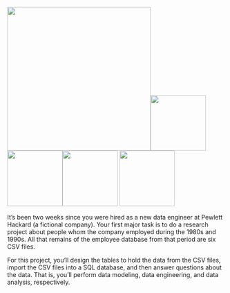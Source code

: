<p align="left">
<img src="https://github.com/theidari/sql-challenge/blob/main/heder1.png" width="332"><img src="https://github.com/theidari/sql-challenge/blob/main/OP.png" width="128"><img src="https://github.com/theidari/sql-challenge/blob/main/CD.png" width="128"><img src="https://github.com/theidari/sql-challenge/blob/main/RS.png" width="128">
<img src="https://github.com/theidari/sql-challenge/blob/main/RF.png" width="128">
</p>

It’s been two weeks since you were hired as a new data engineer at Pewlett Hackard (a fictional company). Your first major task is to do a research project about people whom the company employed during the 1980s and 1990s. All that remains of the employee database from that period are six CSV files.

For this project, you’ll design the tables to hold the data from the CSV files, import the CSV files into a SQL database, and then answer questions about the data. That is, you’ll perform data modeling, data engineering, and data analysis, respectively.
